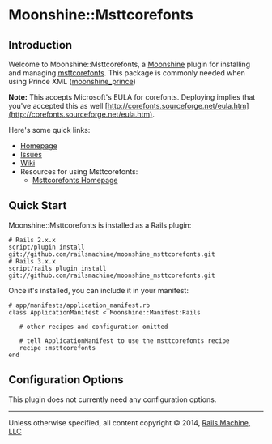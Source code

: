 # Moonshine::Msttcorefonts

## Introduction

Welcome to Moonshine::Msttcorefonts, a [Moonshine](http://github.com/railsmachine/moonshine) plugin for installing and managing [msttcorefonts](http://corefonts.sourceforge.net/).  This package is commonly needed when using Prince XML ([moonshine_prince](https://github.com/railsmachine/moonshine_prince))

**Note:** This accepts Microsoft's EULA for corefonts. Deploying implies that you've accepted this as well [http://corefonts.sourceforge.net/eula.htm](http://corefonts.sourceforge.net/eula.htm).

Here's some quick links:

 * [Homepage](http://github.com/railsmachine/moonshine_msttcorefonts)
 * [Issues](http://github.com/railsmachine/moonshine_msttcorefonts/issues) 
 * [Wiki](http://github.com/railsmachine/moonshine_msttcorefonts/wiki) 
 * Resources for using Msttcorefonts:
   * [Msttcorefonts Homepage](https://github.com/railsmachine/moonshine_prince)

## Quick Start

Moonshine::Msttcorefonts is installed as a Rails plugin:

    # Rails 2.x.x
    script/plugin install git://github.com/railsmachine/moonshine_msttcorefonts.git
    # Rails 3.x.x
    script/rails plugin install git://github.com/railsmachine/moonshine_msttcorefonts.git

Once it's installed, you can include it in your manifest:

    # app/manifests/application_manifest.rb
    class ApplicationManifest < Moonshine::Manifest:Rails

       # other recipes and configuration omitted

       # tell ApplicationManifest to use the msttcorefonts recipe
       recipe :msttcorefonts
    end

## Configuration Options

This plugin does not currently need any configuration options.

***

Unless otherwise specified, all content copyright &copy; 2014, [Rails Machine, LLC](http://railsmachine.com)
